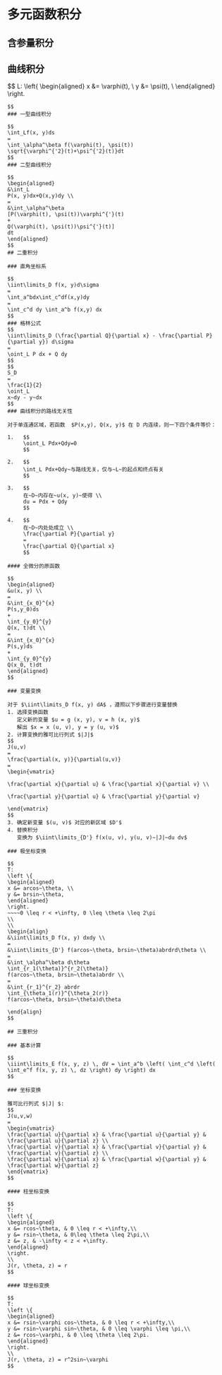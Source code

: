 # 多元函数积分

## 含参量积分



## 曲线积分

$$
L:
\left\{ 
\begin{aligned}
x &= \varphi(t), \\ 
y &= \psi(t), \\
\end{aligned}
\right.
~~~t \in [\alpha,~\beta],
$$
### 一型曲线积分

$$
\int_Lf(x, y)ds
=
\int_\alpha^\beta f(\varphi(t), \psi(t))
\sqrt{\varphi^{'2}(t)+\psi^{'2}(t)}dt
$$
### 二型曲线积分

$$
\begin{aligned}
&\int_L
P(x, y)dx+Q(x,y)dy \\
=
&\int_\alpha^\beta
[P(\varphi(t), \psi(t))\varphi^{'}(t)
+
Q(\varphi(t), \psi(t))\psi^{'}(t)]
dt
\end{aligned}
$$
## 二重积分

### 直角坐标系

$$
\iint\limits_D f(x, y)d\sigma
=
\int_a^bdx\int_c^df(x,y)dy
=
\int_c^d dy \int_a^b f(x,y) dx
$$
### 格林公式
$$
\iint\limits_D (\frac{\partial Q}{\partial x} - \frac{\partial P}{\partial y}) d\sigma
=
\oint_L P dx + Q dy
$$
$$
S_D
=
\frac{1}{2}
\oint_L
x~dy - y~dx
$$
### 曲线积分的路线无关性

对于单连通区域，若函数  $P(x,y), Q(x, y)$ 在 D 内连续，则一下四个条件等价：

1.   $$
     \oint_L Pdx+Qdy=0
     $$

2.   $$
     \int_L Pdx+Qdy~与路线无关，仅与~L~的起点和终点有关
     $$

3.   $$
     在~D~内存在~u(x, y)~使得 \\
     du = Pdx + Qdy
     $$

4.   $$
     在~D~内处处成立 \\
     \frac{\partial P}{\partial y}
     =
     \frac{\partial Q}{\partial x}
     $$

#### 全微分的原函数

$$
\begin{aligned}
&u(x, y) \\
=
&\int_{x_0}^{x}
P(s,y_0)ds
+
\int_{y_0}^{y}
Q(x, t)dt \\
=
&\int_{x_0}^{x}
P(s,y)ds
+
\int_{y_0}^{y}
Q(x_0, t)dt
\end{aligned}
$$

### 变量变换

对于 $\iint\limits_D f(x, y) dA$ ，遵照以下步骤进行变量替换
1. 选择变换函数
   定义新的变量 $u = g (x, y), v = h (x, y)$
   解出 $x = x (u, v), y = y (u, v)$
2. 计算变换的雅可比行列式 $|J|$
$$
J(u,v)
=
\frac{\partial(x, y)}{\partial(u,v)}
=
\begin{vmatrix}

\frac{\partial x}{\partial u} & \frac{\partial x}{\partial v} \\

\frac{\partial y}{\partial u} & \frac{\partial y}{\partial v}

\end{vmatrix}
$$
3. 确定新变量 $(u, v)$ 对应的新区域 $D'$
4. 替换积分
   变换为 $\iint\limits_{D'} f(x(u, v), y(u, v)~|J|~du dv$

### 极坐标变换

$$
T:
\left \{
\begin{aligned} 
x &= arcos~\theta, \\
y &= brsin~\theta,
\end{aligned}
\right.
~~~~0 \leq r < +\infty, 0 \leq \theta \leq 2\pi
\\
\\
\begin{align}
&\iint\limits_D f(x, y) dxdy \\
=
&\iint\limits_{D'} f(arcos~\theta, brsin~\theta)abrdrd\theta \\
=
&\int_\alpha^\beta d\theta 
\int_{r_1(\theta)}^{r_2(\theta)}
f(arcos~\theta, brsin~\theta)abrdr \\
=
&\int_{r_1}^{r_2} abrdr
\int_{\theta_1(r)}^{\theta_2(r)}
f(arcos~\theta, brsin~\theta)d\theta

\end{align}
$$

## 三重积分

### 基本计算

$$
\iiint\limits_E f(x, y, z) \, dV = \int_a^b \left( \int_c^d \left( \int_e^f f(x, y, z) \, dz \right) dy \right) dx
$$

### 坐标变换

雅可比行列式 $|J| $:
$$
J(u,v,w)
=
\begin{vmatrix}
\frac{\partial u}{\partial x} & \frac{\partial u}{\partial y} & \frac{\partial u}{\partial z} \\
\frac{\partial v}{\partial x} & \frac{\partial v}{\partial y} & \frac{\partial v}{\partial z} \\
\frac{\partial w}{\partial x} & \frac{\partial w}{\partial y} & \frac{\partial w}{\partial z}
\end{vmatrix}
$$

#### 柱坐标变换

$$
T:
\left \{
\begin{aligned} 
x &= rcos~\theta, & 0 \leq r < +\infty,\\
y &= rsin~\theta, & 0\leq \theta \leq 2\pi,\\
z &= z, & -\infty < z < +\infty.
\end{aligned}
\right.
\\
J(r, \theta, z) = r
$$

#### 球坐标变换

$$
T:
\left \{
\begin{aligned} 
x &= rsin~\varphi cos~\theta, & 0 \leq r < +\infty,\\
y &= rsin~\varphi sin~\theta, & 0 \leq \varphi \leq \pi,\\
z &= rcos~\varphi, & 0 \leq \theta \leq 2\pi.
\end{aligned}
\right.
\\
J(r, \theta, z) = r^2sin~\varphi
$$
